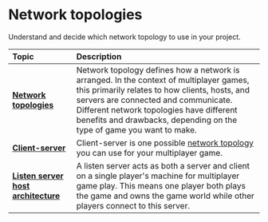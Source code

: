 # Network topologies

Understand and decide which network topology to use in your project.

| **Topic**                       | **Description**                  |
| :------------------------------ | :------------------------------- |
| **[Network topologies](terms-concepts/network-topologies.md)** | Network topology defines how a network is arranged. In the context of multiplayer games, this primarily relates to how clients, hosts, and servers are connected and communicate. Different network topologies have different benefits and drawbacks, depending on the type of game you want to make. |
| **[Client-server](terms-concepts/client-server.md)** | Client-server is one possible [network topology](network-topologies.md) you can use for your multiplayer game. |
| **[Listen server host architecture](learn/listenserverhostarchitecture.md)**| A listen server acts as both a server and client on a single player's machine for multiplayer game play. This means one player both plays the game and owns the game world while other players connect to this server. |
